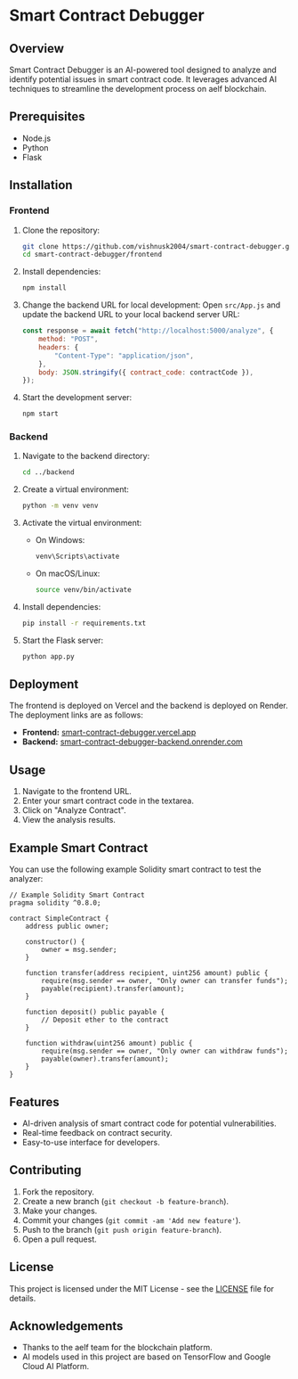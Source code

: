 # Smart Contract Debugger

## Overview
Smart Contract Debugger is an AI-powered tool designed to analyze and identify potential issues in smart contract code. It leverages advanced AI techniques to streamline the development process on aelf blockchain.


## Prerequisites

- Node.js
- Python
- Flask

## Installation

### Frontend

1. Clone the repository:
    ```bash
    git clone https://github.com/vishnusk2004/smart-contract-debugger.git
    cd smart-contract-debugger/frontend
    ```

2. Install dependencies:
    ```bash
    npm install
    ```

3. Change the backend URL for local development:
    Open `src/App.js` and update the backend URL to your local backend server URL:
    ```javascript
    const response = await fetch("http://localhost:5000/analyze", {
        method: "POST",
        headers: {
            "Content-Type": "application/json",
        },
        body: JSON.stringify({ contract_code: contractCode }),
    });
    ```

4. Start the development server:
    ```bash
    npm start
    ```

### Backend

1. Navigate to the backend directory:
    ```bash
    cd ../backend
    ```

2. Create a virtual environment:
    ```bash
    python -m venv venv
    ```

3. Activate the virtual environment:
    - On Windows:
        ```bash
        venv\Scripts\activate
        ```
    - On macOS/Linux:
        ```bash
        source venv/bin/activate
        ```

4. Install dependencies:
    ```bash
    pip install -r requirements.txt
    ```

5. Start the Flask server:
    ```bash
    python app.py
    ```

## Deployment
The frontend is deployed on Vercel and the backend is deployed on Render. The deployment links are as follows:
- **Frontend:** [smart-contract-debugger.vercel.app](https://smart-contract-debugger-aelf.vercel.app/)
- **Backend:** [smart-contract-debugger-backend.onrender.com](https://smart-contract-debugger-backend.onrender.com)


## Usage

1. Navigate to the frontend URL.
2. Enter your smart contract code in the textarea.
3. Click on "Analyze Contract".
4. View the analysis results.

## Example Smart Contract

You can use the following example Solidity smart contract to test the analyzer:

```solidity
// Example Solidity Smart Contract
pragma solidity ^0.8.0;

contract SimpleContract {
    address public owner;

    constructor() {
        owner = msg.sender;
    }

    function transfer(address recipient, uint256 amount) public {
        require(msg.sender == owner, "Only owner can transfer funds");
        payable(recipient).transfer(amount);
    }

    function deposit() public payable {
        // Deposit ether to the contract
    }

    function withdraw(uint256 amount) public {
        require(msg.sender == owner, "Only owner can withdraw funds");
        payable(owner).transfer(amount);
    }
}
```
## Features

- AI-driven analysis of smart contract code for potential vulnerabilities.
- Real-time feedback on contract security.
- Easy-to-use interface for developers.


## Contributing

1. Fork the repository.
2. Create a new branch (`git checkout -b feature-branch`).
3. Make your changes.
4. Commit your changes (`git commit -am 'Add new feature'`).
5. Push to the branch (`git push origin feature-branch`).
6. Open a pull request.

## License

This project is licensed under the MIT License - see the [LICENSE](LICENSE) file for details.

## Acknowledgements

- Thanks to the aelf team for the blockchain platform.
- AI models used in this project are based on TensorFlow and Google Cloud AI Platform.

